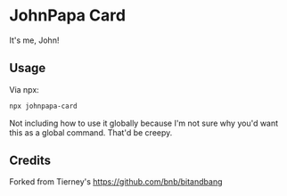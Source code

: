 # JohnPapa Card

It's me, John!

## Usage

Via npx:

```bash
npx johnpapa-card
```

Not including how to use it globally because I'm not sure why you'd want this as a global command. That'd be creepy.

## Credits

Forked from Tierney's https://github.com/bnb/bitandbang
